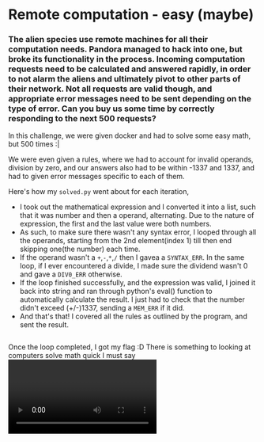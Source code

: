 # Remote computation - easy (maybe)
### The alien species use remote machines for all their computation needs. Pandora managed to hack into one, but broke its functionality in the process. Incoming computation requests need to be calculated and answered rapidly, in order to not alarm the aliens and ultimately pivot to other parts of their network. Not all requests are valid though, and appropriate error messages need to be sent depending on the type of error. Can you buy us some time by correctly responding to the next 500 requests?

In this challenge, we were given docker and had to solve some easy math, but 500 times :|
<image>

We were even given a rules, where we had to account for invalid operands, division by zero, and our answers also had to be within -1337 and 1337, and had to given error messages specific to each of them.
<image>

Here's how my `solved.py` went about for each iteration,
- I took out the mathematical expression and I converted it into a list, such that it was number and then a operand, alternating. Due to the nature of expression, the first and the last value were both numbers.
 - As such, to make sure there wasn't any syntax error, I looped through all the operands, starting from the 2nd element(index 1) till then end skipping one(the number) each time.
 - If the operand wasn't a `+`,`-`,`*`,`/` then I gavea a `SYNTAX_ERR`. In the same loop, if I ever encountered a divide, I made sure the dividend wasn't 0 and gave a `DIV0_ERR` otherwise.
 - If the loop finished successfully, and the expression was valid, I joined it back into string and ran through python's eval() function to automatically calculate the result. I just had to check that the number didn't exceed (+/-)1337, sending a `MEM_ERR` if it did.
 - And that's that! I covered all the rules as outlined by the program, and sent the result.
<image>
 
 Once the loop completed, I got my flag :D
 There is something to looking at computers solve math quick I must say
<video>
